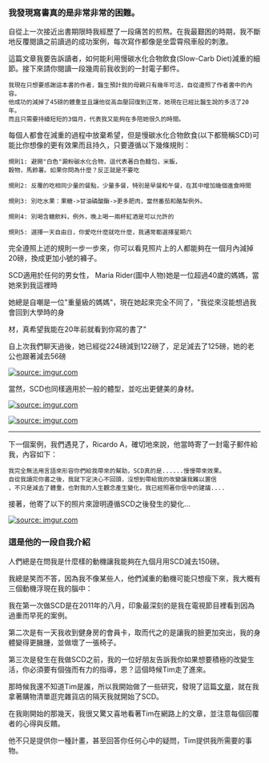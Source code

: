 ### 我發現寫書真的是非常非常的困難。

自從上一次接近出書期限時我經歷了一段痛苦的煎熬。在我最艱困的時期，我不斷地反覆閱讀之前讀過的成功案例，每次寫作都像是坐雲霄飛車般的刺激。

這篇文章我要告訴讀者，如何能利用慢碳水化合物飲食(Slow-Carb Diet)減重的細節。接下來請你閱讀一段幾周前我收到的一封電子郵件。

```
我現在只想要感謝這本書的作者，醫生預計我的母親只有幾年可活，自從遵照了作者書中的內容。
他成功的減掉了45磅的體重並且讓他從高血壓回復到正常，她現在已經比醫生說的多活了20年。
而且只需要持續短短的3個月，代表我又能夠在多陪她很久的時間。
```

每個人都會在減重的過程中放棄希望，但是慢碳水化合物飲食(以下都簡稱SCD)可能比你想像的更有效果而且持久，只要遵循以下幾條規則：

```
規則1: 避開"白色"澱粉碳水化合物，這代表著白色麵包，米飯，
穀物，馬鈴薯。如果你問為什麼？反正就是不要吃

規則2: 反覆的吃相同少量的餐點，少量多餐，特別是早餐和午餐，在其中增加幾個進食時間

規則3: 別吃水果：果糖->甘油磷酸酯->更多肥肉，當然番茄和酪梨例外。

規則4: 別喝含糖飲料，例外，晚上喝一兩杯紅酒是可以允許的

規則5: 選擇一天自由日，你愛吃什麼就吃什麼，我通常都選擇星期六
```

完全遵照上述的規則一步一步來，你可以看見照片上的人都能夠在一個月內減掉20磅，換成更加小號的褲子。

SCD適用於任何的男女性， Maria Rider(圖中人物)她是一位超過40歲的媽媽，當她來到我這裡時

她總是自嘲是一位"重量級的媽媽"，現在她起來完全不同了，"我從來沒能想過我會回到大學時的身

材，真希望我能在20年前就看到你寫的書了"

自上次我們聊天過後，她已經從224磅減到122磅了，足足減去了125磅，她的老公也跟著減去56磅


<a href="https://imgur.com/pnUOgMI"><img src="https://i.imgur.com/pnUOgMI.jpg" title="source: imgur.com" /></a>

當然，SCD也同樣適用於一般的體型，並吃出更健美的身材。

<a href="https://imgur.com/aaH2YEF"><img src="https://i.imgur.com/aaH2YEF.jpg" title="source: imgur.com" /></a>

<a href="https://imgur.com/p9r2B6x"><img src="https://i.imgur.com/p9r2B6x.jpg" title="source: imgur.com" /></a>

----

下一個案例，我們遇見了，Ricardo A，確切地來說，他當時寄了一封電子郵件給我，內容如下：

```
我完全無法用言語來形容你們給我帶來的幫助，SCD真的是......慢慢帶來效果。
自從我讀完你書之後，我就下定決心不回頭，沒想到帶給我的改變讓我難以置信
，不只是減去了體重，也對我的人生觀念產生變化，我已經照著你信中的建議....
```

接著，他寄了以下的照片來證明遵循SCD之後發生的變化...

<a href="https://imgur.com/opcQgFh"><img src="https://i.imgur.com/opcQgFh.jpg" title="source: imgur.com" /></a>

### 這是他的一段自我介紹

人們總是在問我是什麼樣的動機讓我能夠在九個月用SCD減去150磅。

我總是笑而不答，因為我不像某些人，他們減重的動機可能只想瘦下來，我大概有三個動機浮現在我的腦中：

我在第一次做SCD是在2011年的八月，印象最深刻的是我在電視節目裡看到因為過重而早死的案例。

第二次是有一天我收到健身房的會員卡，取而代之的是讓我的臉更加突出，我的身體變得更臃腫，並做壞了一張椅子。

第三次是發生在我做SCD之前，我的一位好朋友告訴我你如果想要積極的改變生活，你必須要有個強而有力的指導，恩？這個時候Tim走了進來。

那時候我還不知道Tim是誰，所以我開始做了一些研究，發現了這篇<a href="https://gizmodo.com/5709913/4-hour-body---the-slow-carb-diet">文章</a>，就在我拿著購物清單逛完雜貨店的隔天我就開始了SCD。

在我剛開始的那幾天，我很又驚又喜地看著Tim在網路上的文章，並注意每個回覆者的心得與反饋。

他不只是提供你一種計畫，甚至回答你任何心中的疑問，Tim提供我所需要的事物。


